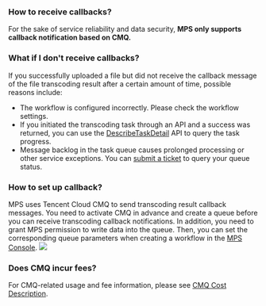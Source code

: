 ### How to receive callbacks?

For the sake of service reliability and data security, **MPS only supports callback notification based on CMQ.**

### What if I don't receive callbacks?

If you successfully uploaded a file but did not receive the callback message of the file transcoding result after a certain amount of time, possible reasons include:

  - The workflow is configured incorrectly. Please check the workflow settings.
  - If you initiated the transcoding task through an API and a success was returned, you can use the [DescribeTaskDetail](https://intl.cloud.tencent.com/document/product/1041/33497) API to query the task progress.
  - Message backlog in the task queue causes prolonged processing or other service exceptions. You can [submit a ticket](https://console.cloud.tencent.com/workorder) to query your queue status.

### How to set up callback?

MPS uses Tencent Cloud CMQ to send transcoding result callback messages. You need to activate CMQ in advance and create a queue before you can receive transcoding callback notifications. In addition, you need to grant MPS permission to write data into the queue. Then, you can set the corresponding queue parameters when creating a workflow in the [MPS Console](https://console.cloud.tencent.com/mps).
![](https://main.qcloudimg.com/raw/e8ddd4a8c75523e9de0dc8745d1a0145.png)

### Does CMQ incur fees?

For CMQ-related usage and fee information, please see [CMQ Cost Description](https://intl.cloud.tencent.com/document/product/406/13648).
